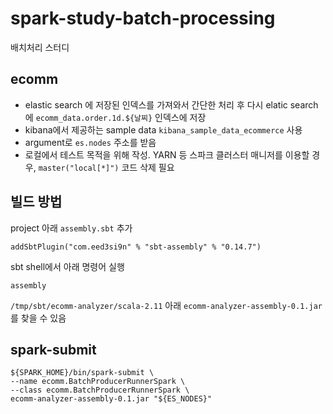 # spark-study-batch-processing
배치처리 스터디 
## ecomm
* elastic search 에 저장된 인덱스를 가져와서 간단한 처리 후 다시 elatic search에 `ecomm_data.order.1d.${날찌}` 인덱스에 저장 
* kibana에서 제공하는 sample data `kibana_sample_data_ecommerce` 사용
* argument로 `es.nodes` 주소를 받음
* 로컬에서 테스트 목적을 위해 작성. YARN 등 스파크 클러스터 매니저를 이용할 경우, `master("local[*]")` 코드 삭제 필요 


## 빌드 방법
project 아래 `assembly.sbt` 추가 
```
addSbtPlugin("com.eed3si9n" % "sbt-assembly" % "0.14.7")
```
sbt shell에서 아래 명령어 실행 
```
assembly
```
`/tmp/sbt/ecomm-analyzer/scala-2.11` 아래 `ecomm-analyzer-assembly-0.1.jar`를 찾을 수 있음

## spark-submit
```
${SPARK_HOME}/bin/spark-submit \
--name ecomm.BatchProducerRunnerSpark \
--class ecomm.BatchProducerRunnerSpark \
ecomm-analyzer-assembly-0.1.jar "${ES_NODES}"
```
